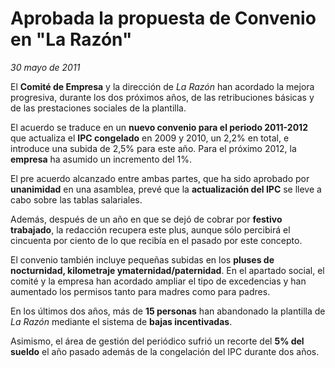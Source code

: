 # Aprobada la propuesta de Convenio en "La Razón"

*30 mayo de 2011*

El **Comité de Empresa** y la dirección de *La Razón* han acordado la mejora progresiva, durante los dos próximos años, de las retribuciones básicas y de las prestaciones sociales de la plantilla.

El acuerdo se traduce en un **nuevo convenio para el periodo 2011-2012** que actualiza el **IPC congelado** en 2009 y 2010, un 2,2% en total, e introduce una subida de 2,5% para este año. Para el próximo 2012, la **empresa** ha asumido un incremento del 1%.

El pre acuerdo alcanzado entre ambas partes, que ha sido aprobado por **unanimidad** en una asamblea, prevé que la **actualización del IPC** se lleve a cabo sobre las tablas salariales.

Además, después de un año en que se dejó de cobrar por **festivo trabajado**, la redacción recupera este plus, aunque sólo percibirá el cincuenta por ciento de lo que recibía en el pasado por este concepto.

El convenio también incluye pequeñas subidas en los **pluses de nocturnidad, kilometraje ymaternidad/paternidad**. En el apartado social, el comité y la empresa han acordado ampliar el tipo de excedencias y han aumentado los permisos tanto para madres como para padres.

En los últimos dos años, más de **15 personas** han abandonado la plantilla de *La Razón* mediante el sistema de **bajas incentivadas**.

Asimismo, el área de gestión del periódico sufrió un recorte del **5% del sueldo** el año pasado además de la congelación del IPC durante dos años.

